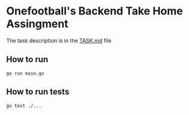# Onefootball's Backend Take Home Assingment

The task description is in the [TASK.md](TASK.md) file

## How to run
```shell
go run main.go
```

## How to run tests
```shell
go test ./...
```

